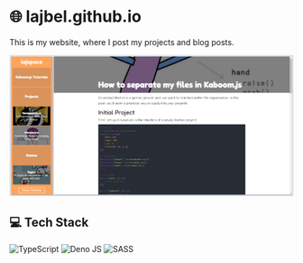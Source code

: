 # 🌐 lajbel.github.io

This is my website, where I post my projects and blog posts.

![App Image](banner.png)

## 💻 Tech Stack

![TypeScript](https://img.shields.io/badge/typescript-%23007ACC.svg?style=for-the-badge&logo=typescript&logoColor=white)
![Deno JS](https://img.shields.io/badge/deno%20js-000000?style=for-the-badge&logo=deno&logoColor=white)
![SASS](https://img.shields.io/badge/SASS-hotpink.svg?style=for-the-badge&logo=SASS&logoColor=white)

